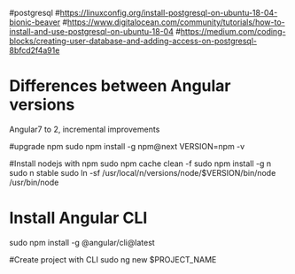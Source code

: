 #postgresql
#https://linuxconfig.org/install-postgresql-on-ubuntu-18-04-bionic-beaver
#https://www.digitalocean.com/community/tutorials/how-to-install-and-use-postgresql-on-ubuntu-18-04
#https://medium.com/coding-blocks/creating-user-database-and-adding-access-on-postgresql-8bfcd2f4a91e

# Differences between Angular versions
Angular7 to 2, incremental improvements

#upgrade npm
sudo npm install -g npm@next
VERSION=npm -v

#Install nodejs with npm
sudo npm cache clean -f
sudo npm install -g n
sudo n stable
sudo ln -sf /usr/local/n/versions/node/$VERSION/bin/node /usr/bin/node

# Install Angular CLI
sudo npm install -g @angular/cli@latest 

#Create project with CLI
sudo ng new $PROJECT_NAME
